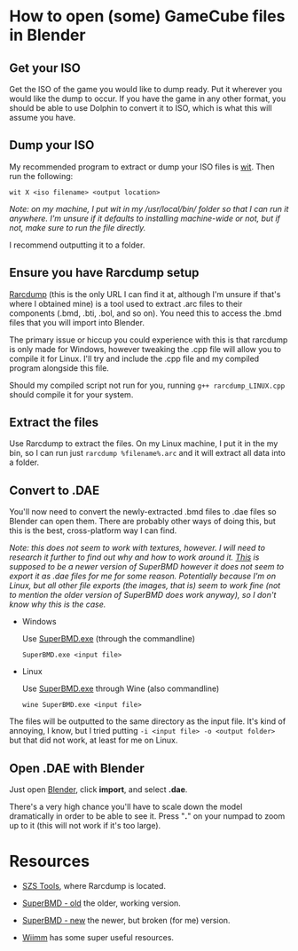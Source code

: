# How to open (some) GameCube files in Blender

## Get your ISO

Get the ISO of the game you would like to dump ready. Put it wherever you would like the dump to occur. If you have the game in any other format, you should be able to use Dolphin to convert it to ISO, which is what this will assume you have.

## Dump your ISO

My recommended program to extract or dump your ISO files is [wit](https://wit.wiimm.de/). Then run the following:

`wit X <iso filename> <output location>`

*Note: on my machine, I put wit in my /usr/local/bin/ folder so that I can run it anywhere. I'm unsure if it defaults to installing machine-wide or not, but if not, make sure to run the file directly.*

I recommend outputting it to a folder.

## Ensure you have Rarcdump setup

[Rarcdump](https://github.com/mrysav/szstools) (this is the only URL I can find it at, although I'm unsure if that's where I obtained mine) is a tool used to extract .arc files to their components (.bmd, .bti, .bol, and so on). You need this to access the .bmd files that you will import into Blender.

The primary issue or hiccup you could experience with this is that rarcdump is only made for Windows, however tweaking the .cpp file will allow you to compile it for Linux. I'll try and include the .cpp file and my compiled program alongside this file.

Should my compiled script not run for you, running `g++ rarcdump_LINUX.cpp` should compile it for your system.

## Extract the files

Use Rarcdump to extract the files. On my Linux machine, I put it in the my bin, so I can run just `rarcdump %filename%.arc` and it will extract all data into a folder.

## Convert to .DAE

You'll now need to convert the newly-extracted .bmd files to .dae files so Blender can open them. There are probably other ways of doing this, but this is the best, cross-platform way I can find.

*Note: this does not seem to work with textures, however. I will need to research it further to find out why and how to work around it. [This](https://github.com/RenolY2/SuperBMD) is supposed to be a newer version of SuperBMD however it does not seem to export it as .dae files for me for some reason. Potentially because I'm on Linux, but all other file exports (the images, that is) seem to work fine (not to mention the older version of SuperBMD does work anyway), so I don't know why this is the case.*

- Windows
  
  Use [SuperBMD.exe](https://github.com/Sage-of-Mirrors/SuperBMD) (through the commandline)
  
  `SuperBMD.exe <input file>`

- Linux
  
  Use [SuperBMD.exe](https://github.com/Sage-of-Mirrors/SuperBMD) through Wine (also commandline)
  
  `wine SuperBMD.exe <input file>`



The files will be outputted to the same directory as the input file. It's kind of annoying, I know, but I tried putting `-i <input file> -o <output folder>` but that did not work, at least for me on Linux.

## Open .DAE with Blender

Just open [Blender](https://www.blender.org/), click **import**, and select **.dae**.

There's a very high chance you'll have to scale down the model dramatically in order to be able to see it. Press "**.**" on your numpad to zoom up to it (this will not work if it's too large).

# Resources

- [SZS Tools](https://github.com/mrysav/szstools), where Rarcdump is located.

- [SuperBMD - old](https://github.com/Sage-of-Mirrors/SuperBMD) the older, working version.

- [SuperBMD - new](https://github.com/RenolY2/SuperBMD) the newer, but broken (for me) version.

- [Wiimm](https://wiimm.de/) has some super useful resources.
